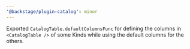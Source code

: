 ```yaml
---
'@backstage/plugin-catalog': minor
---
```


Exported `CatalogTable.defaultColumnsFunc` for defining the columns in `<CatalogTable />` of some Kinds while using the default columns for the others.
